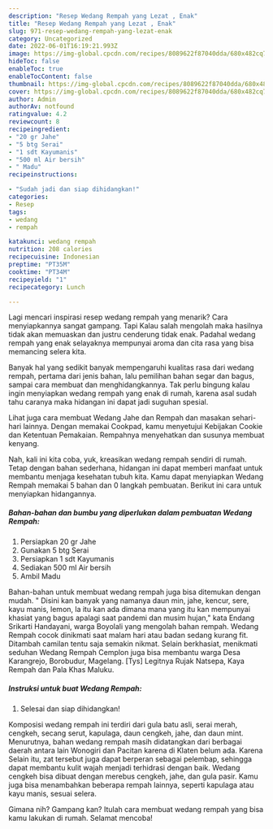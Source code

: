 ```yaml
---
description: "Resep Wedang Rempah yang Lezat , Enak"
title: "Resep Wedang Rempah yang Lezat , Enak"
slug: 971-resep-wedang-rempah-yang-lezat-enak
category: Uncategorized
date: 2022-06-01T16:19:21.993Z
image: https://img-global.cpcdn.com/recipes/8089622f87040dda/680x482cq70/wedang-rempah-foto-resep-utama.jpg
hideToc: false
enableToc: true
enableTocContent: false
thumbnail: https://img-global.cpcdn.com/recipes/8089622f87040dda/680x482cq70/wedang-rempah-foto-resep-utama.jpg
cover: https://img-global.cpcdn.com/recipes/8089622f87040dda/680x482cq70/wedang-rempah-foto-resep-utama.jpg
author: Admin
authorAv: notfound
ratingvalue: 4.2
reviewcount: 8
recipeingredient:
- "20 gr Jahe"
- "5 btg Serai"
- "1 sdt Kayumanis"
- "500 ml Air bersih"
- " Madu"
recipeinstructions:

- "Sudah jadi dan siap dihidangkan!"
categories:
- Resep
tags:
- wedang
- rempah

katakunci: wedang rempah 
nutrition: 208 calories
recipecuisine: Indonesian
preptime: "PT35M"
cooktime: "PT34M"
recipeyield: "1"
recipecategory: Lunch

---
```



Lagi mencari inspirasi resep wedang rempah yang menarik? Cara menyiapkannya sangat gampang. Tapi Kalau salah mengolah maka hasilnya tidak akan memuaskan dan justru cenderung tidak enak. Padahal wedang rempah yang enak selayaknya mempunyai aroma dan cita rasa yang bisa memancing selera kita.


Banyak hal yang sedikit banyak mempengaruhi kualitas rasa dari wedang rempah, pertama dari jenis bahan, lalu pemilihan bahan segar dan bagus, sampai cara membuat dan menghidangkannya. Tak perlu bingung kalau ingin menyiapkan wedang rempah yang enak di rumah, karena asal sudah tahu caranya maka hidangan ini dapat jadi suguhan spesial.

Lihat juga cara membuat Wedang Jahe dan Rempah dan masakan sehari-hari lainnya. Dengan memakai Cookpad, kamu menyetujui Kebijakan Cookie dan Ketentuan Pemakaian. Rempahnya menyehatkan dan susunya membuat kenyang.


Nah, kali ini kita coba, yuk, kreasikan wedang rempah sendiri di rumah. Tetap dengan bahan sederhana, hidangan ini dapat memberi manfaat untuk membantu menjaga kesehatan tubuh kita. Kamu dapat menyiapkan Wedang Rempah memakai 5 bahan dan 0 langkah pembuatan. Berikut ini cara untuk menyiapkan hidangannya.

<!--inarticleads1-->

##### Bahan-bahan dan bumbu yang diperlukan dalam pembuatan Wedang Rempah:

1. Persiapkan 20 gr Jahe
1. Gunakan 5 btg Serai
1. Persiapkan 1 sdt Kayumanis
1. Sediakan 500 ml Air bersih
1. Ambil  Madu


Bahan-bahan untuk membuat wedang rempah juga bisa ditemukan dengan mudah. &#34; Disini kan banyak yang namanya daun min, jahe, kencur, sere, kayu manis, lemon, la itu kan ada dimana mana yang itu kan mempunyai khasiat yang bagus apalagi saat pandemi dan musim hujan,&#34; kata Endang Srikarti Handayani, warga Boyolali yang mengolah bahan rempah. Wedang Rempah cocok dinikmati saat malam hari atau badan sedang kurang fit. Ditambah camilan tentu saja semakin nikmat. Selain berkhasiat, menikmati seduhan Wedang Rempah Cemplon juga bisa membantu warga Desa Karangrejo, Borobudur, Magelang. [Tys] Legitnya Rujak Natsepa, Kaya Rempah dan Pala Khas Maluku. 

<!--inarticleads2-->

##### Instruksi untuk buat Wedang Rempah:


1. Selesai dan siap dihidangkan!

Komposisi wedang rempah ini terdiri dari gula batu asli, serai merah, cengkeh, secang serut, kapulaga, daun cengkeh, jahe, dan daun mint. Menurutnya, bahan wedang rempah masih didatangkan dari berbagai daerah antara lain Wonogiri dan Pacitan karena di Klaten belum ada. Karena Selain itu, zat tersebut juga dapat berperan sebagai pelembap, sehingga dapat membantu kulit wajah menjadi terhidrasi dengan baik. Wedang cengkeh bisa dibuat dengan merebus cengkeh, jahe, dan gula pasir. Kamu juga bisa menambahkan beberapa rempah lainnya, seperti kapulaga atau kayu manis, sesuai selera. 

Gimana nih? Gampang kan? Itulah cara membuat wedang rempah yang bisa kamu lakukan di rumah. Selamat mencoba!
